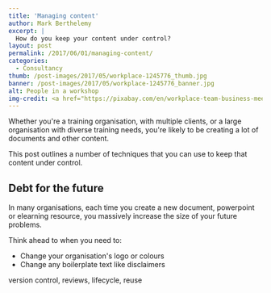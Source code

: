 ```yaml
---
title: 'Managing content'
author: Mark Berthelemy
excerpt: |
  How do you keep your content under control? 
layout: post
permalink: /2017/06/01/managing-content/
categories:
  - Consultancy
thumb: /post-images/2017/05/workplace-1245776_thumb.jpg
banner: /post-images/2017/05/workplace-1245776_banner.jpg
alt: People in a workshop
img-credit: <a href="https://pixabay.com/en/workplace-team-business-meeting-1245776/" target="_blank">Pixabay</a>
---
```

Whether you're a training organisation, with multiple clients, or a large organisation with diverse training needs, you're likely to be creating a lot of documents and other content.

This post outlines a number of techniques that you can use to keep that content under control.

## Debt for the future

In many organisations, each time you create a new document, powerpoint or elearning resource, you massively increase the size of your future problems.

Think ahead to when you need to:

- Change your organisation's logo or colours
- Change any boilerplate text like disclaimers





version control, reviews, lifecycle, reuse
